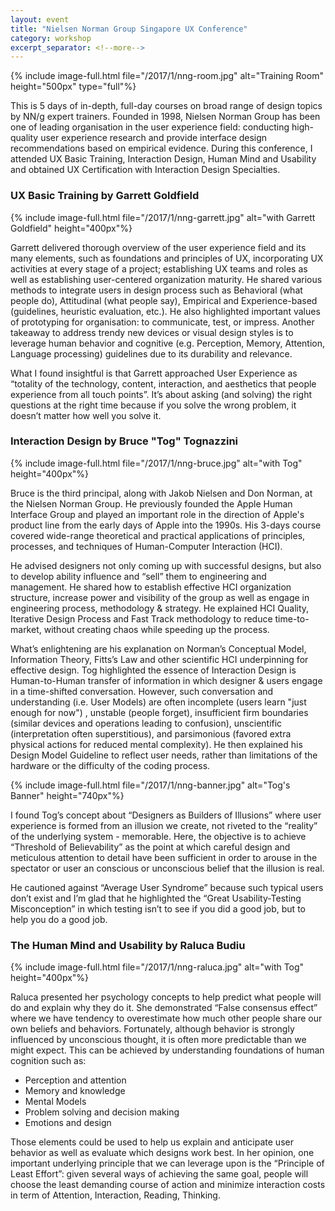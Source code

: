 ```yaml
---
layout: event
title: "Nielsen Norman Group Singapore UX Conference"
category: workshop
excerpt_separator: <!--more-->
---
```


{% include image-full.html file="/2017/1/nng-room.jpg" alt="Training Room" height="500px" type="full"%}

This is 5 days of in-depth, full-day courses on broad range of design topics by NN/g expert trainers. Founded in 1998, Nielsen Norman Group has been one of leading organisation in the user experience field: conducting high-quality user experience research and provide interface design recommendations based on empirical evidence. During this conference, I attended UX Basic Training, Interaction Design, Human Mind and Usability and obtained UX Certification with Interaction Design Specialties. 

<!--more-->

### UX Basic Training by Garrett Goldfield 

{% include image-full.html file="/2017/1/nng-garrett.jpg" alt="with Garrett Goldfield" height="400px"%}

Garrett delivered thorough overview of the user experience field and its many elements, such as foundations and principles of UX, incorporating UX activities at every stage of a project; establishing UX teams and roles as well as establishing user-centered organization maturity. He shared various methods to integrate users in design process such as Behavioral (what people do), Attitudinal (what people say), Empirical and Experience-based (guidelines, heuristic evaluation, etc.). He also highlighted important values of prototyping for organisation: to communicate, test, or impress. Another takeaway to address trendy new devices or visual design styles is to leverage human behavior and cognitive (e.g. Perception, Memory, Attention, Language processing) guidelines due to its durability and relevance.

What I found insightful is that Garrett approached User Experience as “totality of the technology, content, interaction, and aesthetics that people experience from all touch points”. It’s about asking (and solving) the right questions at the right time because if you solve the wrong problem, it doesn’t matter how well you solve it. 

### Interaction Design by Bruce "Tog" Tognazzini

{% include image-full.html file="/2017/1/nng-bruce.jpg" alt="with Tog" height="400px"%}

Bruce is the third principal, along with Jakob Nielsen and Don Norman, at the Nielsen Norman Group. He previously founded the Apple Human Interface Group and played an important role in the direction of Apple's product line from the early days of Apple into the 1990s. His 3-days course covered wide-range theoretical and practical applications of principles, processes, and techniques of Human-Computer Interaction (HCI). 

He advised designers not only coming up with successful designs, but also to develop ability influence and “sell” them to engineering and management. He shared how to establish effective HCI organization structure, increase power and visibility of the group as well as engage in engineering process, methodology & strategy. He explained HCI Quality, Iterative Design Process and Fast Track methodology to reduce time-to-market, without creating chaos while speeding up the process. 

What’s enlightening are his explanation on Norman’s Conceptual Model, Information Theory, Fitts’s Law and other scientific HCI underpinning for effective design. Tog highlighted the essence of Interaction Design is Human-to-Human transfer of information in which designer & users engage in a time-shifted conversation. However, such conversation and understanding (i.e. User Models) are often incomplete (users learn "just enough for now") , unstable (people forget), insufficient firm boundaries (similar devices and operations leading to confusion), unscientific (interpretation often superstitious), and parsimonious (favored extra physical actions for reduced mental complexity). He then explained his Design Model Guideline to reflect user needs, rather than limitations of the hardware or the difficulty of the coding process.

{% include image-full.html file="/2017/1/nng-banner.jpg" alt="Tog's Banner" height="740px"%}

I found Tog’s concept about “Designers as Builders of Illusions” where user experience is formed from an illusion we create, not riveted to the “reality” of the underlying system - memorable. Here, the objective is to achieve “Threshold of Believability” as the point at which careful design and  meticulous attention to detail have been sufficient in order to arouse in the spectator or user an conscious or unconscious belief that the illusion is real. 

He cautioned against “Average User Syndrome” because such typical users don’t exist and I’m glad that he highlighted the “Great Usability-Testing Misconception” in which testing isn’t to see if you did a good job, but to help you do a good job. 

### The Human Mind and Usability by Raluca Budiu

{% include image-full.html file="/2017/1/nng-raluca.jpg" alt="with Tog" height="400px"%}

Raluca presented her psychology concepts to help predict what people will do and explain why they do it. She demonstrated “False consensus effect” where we have tendency to overestimate how much other people share our own beliefs and behaviors. Fortunately, although behavior is strongly influenced by unconscious thought, it is often more predictable than we might expect. This can be achieved by understanding foundations of human cognition such as: 

- Perception and attention
- Memory and knowledge
- Mental Models
- Problem solving and decision making
- Emotions and design

Those elements could be used to help us explain and anticipate user behavior as well as evaluate which designs work best. In her opinion, one important underlying principle that we can leverage upon is the “Principle of Least Effort”: given several ways of achieving the same goal, people will choose the least demanding course of action and minimize interaction costs in term of Attention, Interaction, Reading, Thinking.
